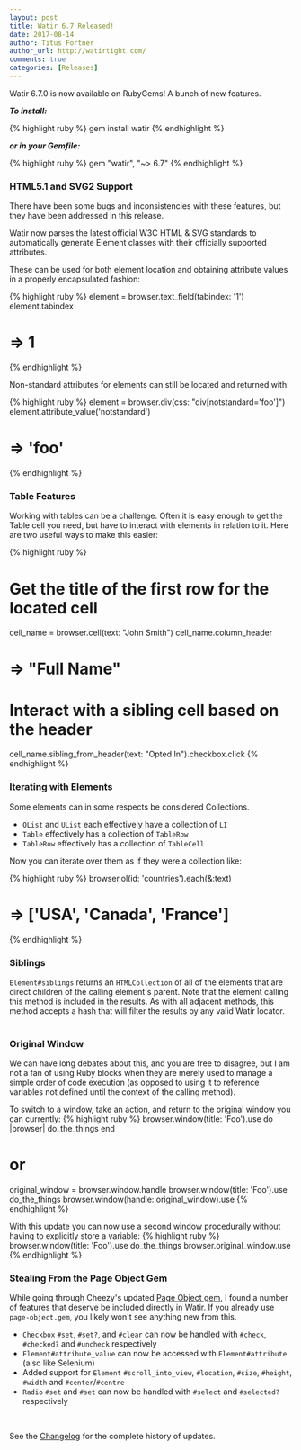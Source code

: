 ```yaml
---
layout: post
title: Watir 6.7 Released!
date: 2017-08-14
author: Titus Fortner
author_url: http://watirtight.com/
comments: true
categories: [Releases]
---
```


Watir 6.7.0 is now available on RubyGems! A bunch of new features.
<!--more-->

***To install:***

{% highlight ruby %}
gem install watir
{% endhighlight %}

***or in your Gemfile:*** 

{% highlight ruby %}
gem "watir", "~> 6.7"
{% endhighlight %}
<br/>


### HTML5.1 and SVG2 Support
There have been some bugs and inconsistencies with these features, but they
have been addressed in this release.

Watir now parses the latest official W3C HTML & SVG standards to automatically 
generate Element classes with their officially supported attributes.

These can be used for both element location and obtaining attribute values in a
properly encapsulated fashion:

{% highlight ruby %}
element = browser.text_field(tabindex: '1')
element.tabindex
# => 1
{% endhighlight %}

Non-standard attributes for elements can still be located and returned with:

{% highlight ruby %}
element = browser.div(css: "div[notstandard='foo']")
element.attribute_value('notstandard')
# => 'foo'
{% endhighlight %}
<br />

### Table Features

Working with tables can be a challenge. Often it is easy enough to get the
Table cell you need, but have to interact with elements in relation to it.
Here are two useful ways to make this easier:

{% highlight ruby %}
# Get the title of the first row for the located cell
cell_name = browser.cell(text: "John Smith")
cell_name.column_header
# => "Full Name"

# Interact with a sibling cell based on the header
cell_name.sibling_from_header(text: "Opted In").checkbox.click
{% endhighlight %}
<br />

### Iterating with Elements
 
Some elements can in some respects be considered Collections.
* `OList` and `UList` each effectively have a collection of `LI`
* `Table` effectively has a collection of `TableRow`
* `TableRow` effectively has a collection of `TableCell`

Now you can iterate over them as if they were a collection like:

{% highlight ruby %}
browser.ol(id: 'countries').each(&:text)
# => ['USA', 'Canada', 'France']
{% endhighlight %}
<br />

### Siblings

`Element#siblings` returns an `HTMLCollection` of all of the elements that are
direct children of the calling element's parent. Note that the element
calling this method is included in the results. As with all adjacent methods,
this method accepts a hash that will filter the results by any valid Watir locator.
<br />
<br />

### Original Window

We can have long debates about this, and you are free to disagree, 
but I am not a fan of using Ruby blocks when they are merely
used to manage a simple order of code execution 
(as opposed to using it to reference variables not defined until the 
context of the calling method).

To switch to a window, take an action, and return to the original 
window you can currently:
{% highlight ruby %}
browser.window(title: 'Foo').use do |browser| 
  do_the_things
end

# or
original_window = browser.window.handle
browser.window(title: 'Foo').use
do_the_things
browser.window(handle: original_window).use
{% endhighlight %}

With this update you can now use a second window procedurally without having to
explicitly store a variable:
{% highlight ruby %}
browser.window(title: 'Foo').use
do_the_things
browser.original_window.use
{% endhighlight %}
<br />

### Stealing From the Page Object Gem

While going through Cheezy's updated [Page Object gem](https://github.com/cheezy/page-object), I found a number of 
features that deserve be included directly in Watir. If you already
use `page-object.gem`, you likely won't see anything new from this.

* `Checkbox` `#set`, `#set?`, and `#clear` can now be handled with `#check`, `#checked?` and `#uncheck` respectively
* `Element#attribute_value` can now be accessed with `Element#attribute` (also like Selenium)
* Added support for `Element` `#scroll_into_view`, `#location`, `#size`, `#height`, `#width` and `#center`/`#centre`
* `Radio` `#set` and `#set` can now be handled with `#select` and `#selected?` respectively  
<br />

See the [Changelog](https://github.com/watir/watir/blob/master/CHANGES.md) 
for the complete history of updates.

